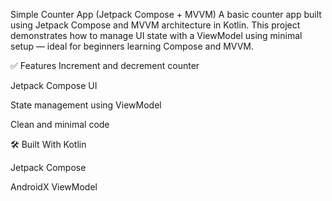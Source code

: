 Simple Counter App (Jetpack Compose + MVVM)
A basic counter app built using Jetpack Compose and MVVM architecture in Kotlin. This project demonstrates how to manage UI state with a ViewModel using minimal setup — ideal for beginners learning Compose and MVVM.

✅ Features
Increment and decrement counter

Jetpack Compose UI

State management using ViewModel

Clean and minimal code

🛠 Built With
Kotlin

Jetpack Compose

AndroidX ViewModel
